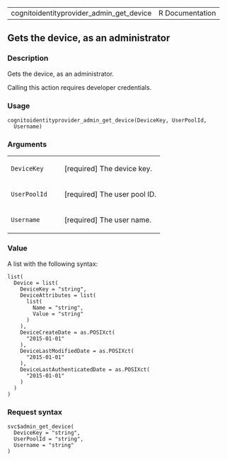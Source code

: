 <table style="width: 100%;">
<tbody>
<tr class="odd">
<td>cognitoidentityprovider_admin_get_device</td>
<td style="text-align: right;">R Documentation</td>
</tr>
</tbody>
</table>

## Gets the device, as an administrator

### Description

Gets the device, as an administrator.

Calling this action requires developer credentials.

### Usage

    cognitoidentityprovider_admin_get_device(DeviceKey, UserPoolId,
      Username)

### Arguments

<table>
<colgroup>
<col style="width: 35%" />
<col style="width: 65%" />
</colgroup>
<tbody>
<tr class="odd">
<td><code
id="cognitoidentityprovider_admin_get_device_:_DeviceKey">DeviceKey</code></td>
<td><p>[required] The device key.</p></td>
</tr>
<tr class="even">
<td><code
id="cognitoidentityprovider_admin_get_device_:_UserPoolId">UserPoolId</code></td>
<td><p>[required] The user pool ID.</p></td>
</tr>
<tr class="odd">
<td><code
id="cognitoidentityprovider_admin_get_device_:_Username">Username</code></td>
<td><p>[required] The user name.</p></td>
</tr>
</tbody>
</table>

### Value

A list with the following syntax:

    list(
      Device = list(
        DeviceKey = "string",
        DeviceAttributes = list(
          list(
            Name = "string",
            Value = "string"
          )
        ),
        DeviceCreateDate = as.POSIXct(
          "2015-01-01"
        ),
        DeviceLastModifiedDate = as.POSIXct(
          "2015-01-01"
        ),
        DeviceLastAuthenticatedDate = as.POSIXct(
          "2015-01-01"
        )
      )
    )

### Request syntax

    svc$admin_get_device(
      DeviceKey = "string",
      UserPoolId = "string",
      Username = "string"
    )
